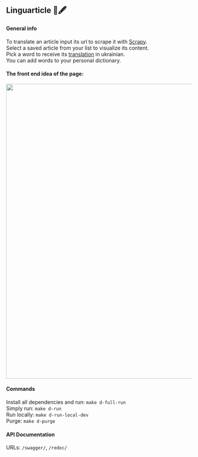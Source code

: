 <h2>Linguarticle 📰🖋</h2>
<h4>General info</h4>
To translate an article input its url to scrape it with <a href="https://scrapy.org/">Scrapy</a>.<br/>
Select a saved article from your list to visualize its content.<br/>
Pick a word to receive its <a href="https://github.com/prataffel/deep_translator">translation</a> in ukrainian.<br/>
You can add words to your personal dictionary.</p>

<h4>The front end idea of the page:</h4>
<img src="https://i.imgur.com/5ictINC.png" width="800">

<h4>Commands</h4>
Install all dependencies and run: <code>make d-full-run</code><br/>
Simply run: <code>make d-run</code><br/>
Run locally: <code>make d-run-local-dev</code><br/>
Purge: <code>make d-purge</code><br/>

<h4>API Documentation</h4>
URLs: <code>/swagger/</code>, <code>/redoc/</code><br/>
